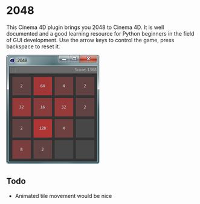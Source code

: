 # 2048

This Cinema 4D plugin brings you 2048 to Cinema 4D. It is well documented
and a good learning resource for Python beginners in the field of GUI
development. Use the arrow keys to control the game, press backspace to
reset it.

![](preview.png)

## Todo

- Animated tile movement would be nice
